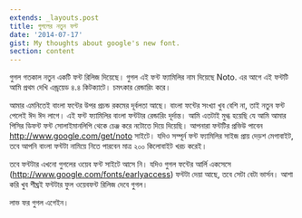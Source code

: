 ```yaml
---
extends: _layouts.post
title: গুগলের নতুন ফন্ট
date: '2014-07-17'
gist: My thoughts about google's new font.
section: content
---
```


গুগল গতকাল নতুন একটি ফন্ট রিলিজ দিয়েছে। গুগল এই ফন্ট ফ্যামিলির নাম দিয়েছে Noto. এর আগে এই ফন্টটি আমি প্রথম দেখি এন্ড্রয়েড ৪.৪ কিটক্যাটে। চমৎকার রেন্ডারিং করে।

আমার এমনিতেই বাংলা ফন্টের উপর প্রচন্ড রকমের দূর্বলতা আছে। বাংলা ফন্টের সংখ্যা খুব বেশি না, তাই নতুন ফন্ট পেলেই ঈদ ঈদ লাগে। এই ফন্ট ফ্যামিলির বাংলা ফন্টটার রেন্ডারিং দূর্দান্ত। আমি এতটাই মুগ্ধ হয়েছি যে আমি আমার পিসির ডিফন্ট ফন্ট সোলাইমানলিপি থেকে চেঞ্জ করে নটোতে দিয়ে দিয়েছি। আপনারা ফন্টটির প্রভিউ পাবেন <http://www.google.com/get/noto> সাইটে। যদিও সম্পূর্ন ফন্ট ফ্যামিলির সাইজ প্রায় দেড়শ মেগাবাইট, তবে আপনি বাংলা ফন্টটা নামিয়ে নিতে পারবেন মাত্র ২০০ কিলোবাইট খরচ করেই।

তবে ফন্টটার এখনো গুগলের ওয়েব ফন্ট সাইটে আসে নি। যদিও গুগল ফন্টের আর্লি একসেসে (<http://www.google.com/fonts/earlyaccess>) ফন্টটা দেয়া আছে, তবে সেটা বেটা ভার্সন। আশা করি খুব শীঘ্রই ফন্টটার ফুল ওয়েবফন্ট রিলিজ দেবে গুগল।

লাভ ফর গুগল এগেইন।

